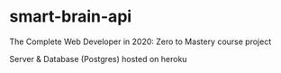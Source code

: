 # smart-brain-api

The Complete Web Developer in 2020: Zero to Mastery course project

Server & Database (Postgres) hosted on heroku
